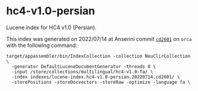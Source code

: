 # hc4-v1.0-persian

Lucene index for HC4 v1.0 (Persian).

This index was generated on 2022/07/14 at Anserini commit [`cd2601`](https://github.com/castorini/anserini/commit/cd26013fe6f1a8bcaebc440392e6c97c7bd486b7) on `orca` with the following command:

```
target/appassembler/bin/IndexCollection -collection NeuClirCollection \
  -generator DefaultLuceneDocumentGenerator -threads 8 \
  -input /store/collections/multilingual/hc4-v1.0-fa/ \
  -index indexes/lucene-index.hc4-v1.0-persian.20220714.cd2601/ \
  -storePositions -storeDocvectors -storeRaw -optimize -language fa \
```
